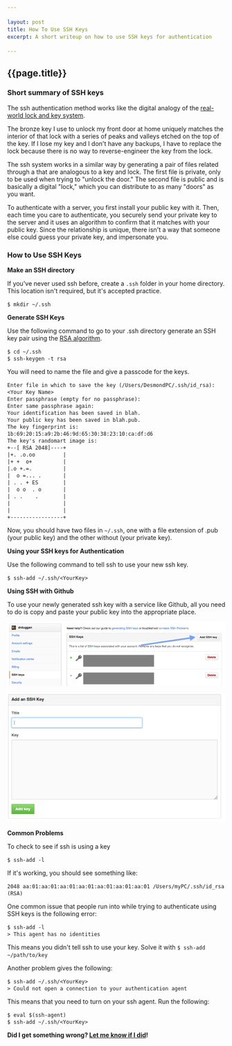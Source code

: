 ```yaml
---

layout: post
title: How To Use SSH Keys
excerpt: A short writeup on how to use SSH keys for authentication

---
```


##  {{page.title}}
### Short summary of SSH keys
The ssh authentication method works like the digital analogy of the [real-world lock and key system](http://www.gregmiller.net/locks/mitguide/chapter2.html). 

The bronze key I use to unlock my front door at home uniquely matches the interior of that lock with a series of peaks and valleys etched on the top of the key. If I lose my key and I don't have any backups, I have to replace the lock because there is no way to reverse-engineer the key from the lock. 

The ssh system works in a similar way by generating a pair of files related through a that are analogous to a key and lock. The first file is private, only to be used when trying to "unlock the door." The second file is public and is basically a digital "lock," which you can distribute to as many "doors" as you want. 

To authenticate with a server, you first install your public key with it. Then, each time you care to authenticate, you securely send your private key to the server and it uses an algorithm to confirm that it matches with your public key. Since the relationship is unique, there isn't a way that someone else could guess your private key, and impersonate you. 

### How to Use SSH Keys

**Make an SSH directory**

If you've never used ssh before, create a `.ssh` folder in your home directory. This location isn't required, but it's accepted practice. 

	$ mkdir ~/.ssh

**Generate SSH Keys**

Use the following command to go to your .ssh directory generate an SSH key pair using the [RSA algorithm](http://en.wikipedia.org/wiki/RSA_%28cryptosystem%29). 

	$ cd ~/.ssh 
	$ ssh-keygen -t rsa 
You will need to name the file and give a passcode for the keys. 
	
	Enter file in which to save the key (/Users/DesmondPC/.ssh/id_rsa): <Your Key Name>
	Enter passphrase (empty for no passphrase):
	Enter same passphrase again:
	Your identification has been saved in blah.
	Your public key has been saved in blah.pub.
	The key fingerprint is:	
	1b:69:20:15:a9:2b:46:9d:65:30:38:23:10:ca:df:d6
	The key's randomart image is:
	+--[ RSA 2048]----+
	|+. .o.oo         |
	|+ +  o+          |
	|.o +.=.          |
	|  o =... .       |
	| . . + ES        |
	|  o o  . o       |
	| . .    .        |
	|                 |
	|                 |
	+-----------------+	
	
Now, you should have two files in `~/.ssh`, one with a file extension of .pub (your public key) and the other without (your private key). 

**Using your SSH keys for Authentication**

Use the following command to tell ssh to use your new ssh key. 

	$ ssh-add ~/.ssh/<YourKey>

**Using SSH with Github**	

To use your newly generated ssh key with a service like Github, all you need to do is copy and paste your public key into the appropriate place. 

![Github Add Key](/img/ssh_2.png)

![Github Add Key](/img/ssh_1.png)

**Common Problems**

To check to see if ssh is using a key
	
	$ ssh-add -l
	
If it's working, you should see something like: 

	2048 aa:01:aa:01:aa:01:aa:01:aa:01:aa:01:aa:01 /Users/myPC/.ssh/id_rsa (RSA)
	
One common issue that people run into while trying to authenticate using SSH keys is the following error: 

	$ ssh-add -l
	> This agent has no identities
	
This means you didn't tell ssh to use your key. Solve it with `$ ssh-add ~/path/to/key`

Another problem gives the following:
	
	$ ssh-add ~/.ssh/<YourKey>
	> Could not open a connection to your authentication agent
	
This means that you need to turn on your ssh agent. Run the following: 

	$ eval $(ssh-agent)
	$ ssh-add ~/.ssh/<YourKey>


**Did I get something wrong?  [Let me know if I did](mailto:desmondrduggan@gmail.com)!**